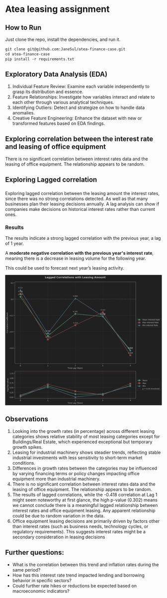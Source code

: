 # Atea leasing assignment

## How to Run

Just clone the repo, install the dependencies, and run it.

```shell
git clone git@github.com:JaneSul/atea-finance-case.git
cd atea-finance-case
pip install -r requirements.txt
```

##  Exploratory Data Analysis (EDA)

 1. Individual Feature Review: Examine each variable independently to grasp its distribution and essence.
 2. Feature Relationships: Investigate how variables interact and relate to each other through various analytical techniques.
 3. Identifying Outliers: Detect and strategize on how to handle data anomalies.
 4. Creative Feature Engineering: Enhance the dataset with new or transformed features based on EDA findings.


## Exploring correlation between the interest rate and leasing of office equipment
There is no significant correlation between interest rates data and the leasing of office equipment. The relationship appears to be random.

## Exploring Lagged correlation
### 
Exploring lagged correlation between the leasing amount the interest rates, since there was no strong correlations detected. As well as that many businesses plan their leasing decisions annually. A lag analysis can show if companies make decisions on historical interest rates rather than current ones.

### Results
The results indicate a strong lagged correlation with the previous year, a lag of 1 year. 

A **moderate negative correlation with the previous year's interest rate**, meaning there is a decrease in leasing volume for the following year.

This could be used to forecast next year’s leasing activity. 

[<img src="docs/lagged_corr.png">](docs/lagged_corr.png)

## Observations
1.	Looking into the growth rates (in percentage) across different leasing categories shows relative stability of most leasing categories except for Buildings/Real Estate, which experienced exceptional but temporary growth spikes.
2.	Leasing for industrial machinery shows steadier trends, reflecting stable industrial investments with less sensitivity to short-term market conditions.
3.	Differences in growth rates between the categories may be influenced by varying financing terms or policy changes impacting office equipment more than industrial machinery.
4.	There is no significant correlation between interest rates data and the leasing of office equipment. The relationship appears to be random.
5.	The results of lagged correlations, while the -0.418 correlation at Lag 1 might seem noteworthy at first glance, the high p-value (0.302) means we cannot conclude there is a meaningful lagged relationship between interest rates and office equipment leasing. Any apparent relationship could be due to random variation in the data.
6.	Office equipment leasing decisions are primarily driven by factors other than interest rates (such as business needs, technology cycles, or regulatory requirements). This suggests interest rates might be a secondary consideration in leasing decisions

## Further questions:

- What is the correlation between this trend and inflation rates during the same period?
- How has this interest rate trend impacted lending and borrowing behavior in specific sectors?
- Could further rate hikes or reductions be expected based on macroeconomic indicators?

